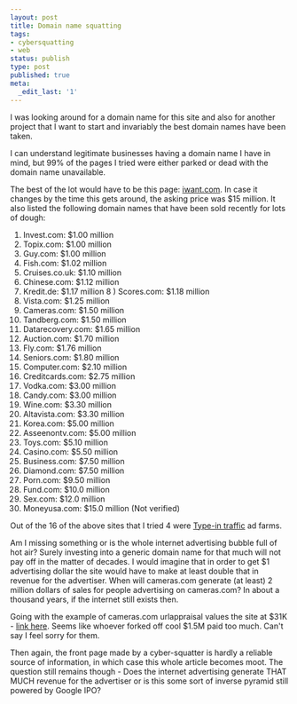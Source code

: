 ```yaml
---
layout: post
title: Domain name squatting
tags:
- cybersquatting
- web
status: publish
type: post
published: true
meta:
  _edit_last: '1'
---
```

I was looking around for a domain name for this site and also for another project that I want to start and invariably the best domain names have been taken.

I can understand legitimate businesses having a domain name I have in mind, but 99% of the pages I tried were either parked or dead with the domain name unavailable.

The best of the lot would have to be this page: <a href="http://iwant.com">iwant.com</a>. In case it changes by the time this gets around, the asking price was $15 million. It also listed the following domain names that have been sold recently for lots of dough:

1) Invest.com:                 $1.00 million
2) Topix.com:                  $1.00 million
3) Guy.com:                    $1.00 million
4) Fish.com:                    $1.02 million
5) Cruises.co.uk:             $1.10 million
6) Chinese.com:             $1.12 million
7) Kredit.de:                   $1.17 million
8 ) Scores.com:               $1.18 million
9) Vista.com:                  $1.25 million
10) Cameras.com:           $1.50 million
11) Tandberg.com:          $1.50 million
12) Datarecovery.com:    $1.65 million
13) Auction.com:             $1.70 million
14) Fly.com:                    $1.76 million
15) Seniors.com:             $1.80 million
16) Computer.com:          $2.10 million
17) Creditcards.com:       $2.75 million
18) Vodka.com:               $3.00 million
19) Candy.com:               $3.00 million
20) Wine.com:                 $3.30 million
21) Altavista.com:            $3.30 million
22) Korea.com:                $5.00 million
23) Asseenontv.com:        $5.00 million
24) Toys.com:                   $5.10 million
25) Casino.com:               $5.50 million
26) Business.com:            $7.50 million
27) Diamond.com:            $7.50 million
28) Porn.com:                   $9.50 million
29) Fund.com:                  $10.0 million
30) Sex.com:                    $12.0 million
31) Moneyusa.com:          $15.0 million (Not verified)

Out of the 16 of the above sites that I tried 4 were <a href="http://en.wikipedia.org/wiki/Type-in_traffic">Type-in traffic</a> ad farms.

Am I missing something or is the whole internet advertising bubble full of hot air? Surely investing into a generic domain name for that much will not pay off in the matter of decades. I would imagine that in order to get $1 advertising dollar the site would have to make at least double that in revenue for the advertiser. When will cameras.com generate (at least) 2 million dollars of sales for people advertising on cameras.com? In about a thousand years, if the internet still exists then.

Going with the example of cameras.com urlappraisal values the site at $31K - <a href="http://www.urlappraisal.net/search.php?textSearch=cameras.com&searchSubmit=Appraise">link here</a>. Seems like whoever forked off cool $1.5M paid too much. Can't say I feel sorry for them.

Then again, the front page made by a cyber-squatter is hardly a reliable source of information, in which case this whole article becomes moot. The question still remains though - Does the internet advertising generate THAT MUCH revenue for the advertiser or is this some sort of inverse pyramid still powered by Google IPO?
